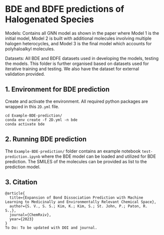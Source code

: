  # BDE and BDFE predictions of Halogenated Species 

Models: Contains all GNN model as shown in the paper where Model 1 is the initial model, Model 2 is built with additional molecules involving multiple halogen heterocycles, and Model 3 is the final model which accounts for polyhaloalkyl molecules.  

Datasets: All BDE and BDFE datasets used in developing the models, testing the models. This folder is further organised based on datasets used for iterative training and testing. We also have the dataset for external validation provided.



## 1. Environment for BDE prediction
Create and activate the environment. All required python packages are wrapped in this `2D.yml` file. 

```
cd Example-BDE-prediction/
conda env create -f 2D.yml -n bde
conda activate bde
```

## 2. Running BDE prediction

The `Example-BDE-prediction/` folder contains an example notebook `test-prediction.ipynb` where the BDE model can be loaded and utilized for BDE prediction. The SMILES of the molecules can be provided as list to the prediction model. 


## 3. Citation
```
@article{
  title={Expansion of Bond Dissociation Prediction with Machine Learning to Medicinally and Environmentally Relevant Chemical Space}, 
  author={S. V., S. S.; Kim, K.; Kim, S.; St. John, P.; Paton, R. S.,},
  journal={ChemRxiv},
  year={2023}
}
To Do: To be updated with DOI and journal.
